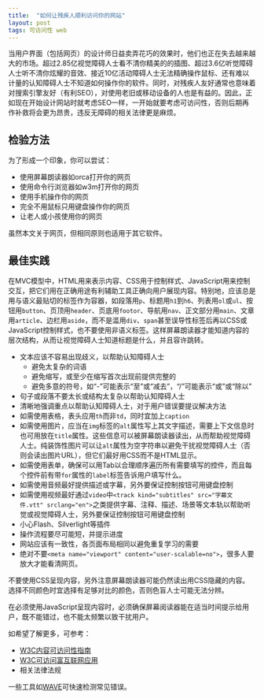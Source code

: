 ```yaml
---
title:  "如何让残疾人顺利访问你的网站"
layout: post
tags: 可访问性 web
---
```


当用户界面（包括网页）的设计师日益卖弄花巧的效果时，他们也正在失去越来越大的市场。超过2.85亿视觉障碍人士看不清你精美的的插图、超过3.6亿听觉障碍人士听不清你炫耀的音效、接近10亿活动障碍人士无法精确操作鼠标、还有难以计量的认知障碍人士不知道如何操作你的软件。同时，对残疾人友好通常也意味着对搜索引擎友好（有利SEO），对使用老旧或移动设备的人也是有益的。因此，正如现在开始设计网站时就考虑SEO一样，一开始就要考虑可访问性，否则后期再作补救将会更为昂贵，违反无障碍的相关法律更是麻烦。

## 检验方法

为了形成一个印象，你可以尝试：

- 使用屏幕朗读器如orca打开你的网页
- 使用命令行浏览器如w3m打开你的网页
- 使用手机操作你的网页
- 完全不用鼠标只用键盘操作你的网页
- 让老人或小孩使用你的网页

虽然本文关于网页，但相同原则也适用于其它软件。

## 最佳实践

在MVC模型中，HTML用来表示内容、CSS用于控制样式、JavaScript用来控制交互，把它们用在正确用途有利辅助工具正确向用户展现内容。特别地，应该总是用与语义最贴切的标签作为容器，如段落用`p`、标题用`h1`到`h6`、列表用`ol`或`ul`、按钮用`button`、页顶用`header`、页底用`footor`、导航用`nav`、正文部分用`main`、文章用`article`、边栏用`aside`，而不是滥用`div`、`span`甚至误导性标签后再以CSS或JavaScript控制样式，也不要使用非语义标签。这样屏幕朗读器才能知道内容的层次结构，从而让视觉障碍人士知道标题是什么，并且容许跳转。

- 文本应该不容易出现歧义，以帮助认知障碍人士
    - 避免太复杂的词语
    - 避免缩写，或至少在缩写首次出现前提供完整的
    - 避免多意的符号，如“-”可能表示“至”或“减去”，“/”可能表示“或”或“除以”
- 句子或段落不要太长或结构太复杂以帮助认知障碍人士
- 清晰地强调重点以帮助认知障碍人士，对于用户错误要提议解决方法
- 如需使用表格，表头应用`th`而非`td`，同时宜加上`caption`
- 如需使用图片，应当在`img`标签的`alt`属性写上其文字描述，需要上下文信息时也可用放在`title`属性。这些信息可以被屏幕朗读器读出，从而帮助视觉障碍人士。纯装饰性图片可以让`alt`属性为空字符串以避免干扰视觉障碍人士（否则会读出图片URL），但它们最好用CSS而不是HTML显示。
- 如需使用表单，确保可以用Tab以合理顺序遍历所有需要填写的控件，而且每个控件前有带`for`属性的`label`标签告诉用户填写什么。
- 如需使用音频最好提供描述或字幕，另外要保证控制按钮可用键盘控制
- 如需使用视频最好通过`video`中`<track kind="subtitles" src="字幕文件.vtt" srclang="en">`之类提供字幕、注释、描述、场景等文本轨以帮助听觉或视觉障碍人士，另外要保证控制按钮可用键盘控制
- 小心Flash、Silverlight等插件
- 操作流程要尽可能短，并提示进度
- 网站应该有一致性，各页面布局相同以避免重复学习的需要
- 绝对不要`<meta name="viewport" content="user-scalable=no">`，很多人要放大才能看清网页。

不要使用CSS呈现内容，另外注意屏幕朗读器可能仍然读出用CSS隐藏的内容。选择不同颜色时宜选择有足够对比的颜色，否则色盲人士可能无法分辨。

在必须使用JavaScript呈现内容时，必须确保屏幕阅读器能在适当时间提示给用户，既不能错过，也不能太频繁以致干扰用户。

如希望了解更多，可参考：
- [W3C内容可访问性指南](https://www.w3.org/WAI/intro/wcag.php)
- [W3C可访问富互联网应用](https://www.w3.org/TR/wai-aria-1.1/)
- 相关法律法规

一些工具如[WAVE](https://webaim.org/resources/evalquickref/)可快速检测常见错误。
